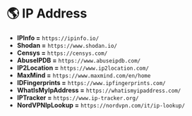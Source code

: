 # 🌎 IP Address

- **IPInfo =** `https://ipinfo.io/`
- **Shodan =** `https://www.shodan.io/`
- **Censys =** `https://censys.com/`
- **AbuseIPDB =** `https://www.abuseipdb.com/`
- **IP2Location =** `https://www.ip2location.com/`
- **MaxMind =** `https://www.maxmind.com/en/home`
- **IDFingerprints =** `https://www.ipfingerprints.com/`
- **WhatIsMyIpAddress =** `https://whatismyipaddress.com/`
- **IPTracker =** `https://www.ip-tracker.org/`
- **NordVPNIpLookup =** `https://nordvpn.com/it/ip-lookup/`
